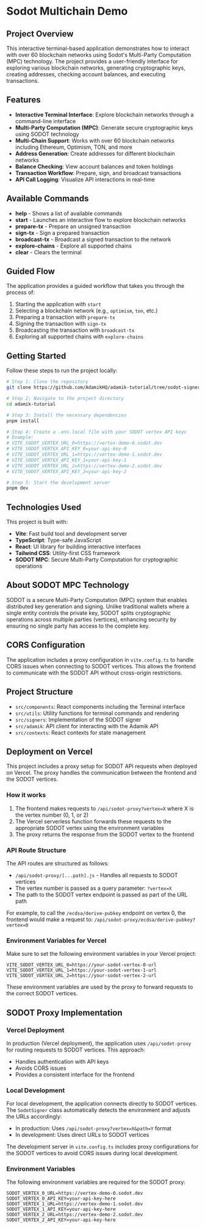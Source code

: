 # Sodot Multichain Demo

## Project Overview

This interactive terminal-based application demonstrates how to interact with over 60 blockchain networks using Sodot's Multi-Party Computation (MPC) technology. The project provides a user-friendly interface for exploring various blockchain networks, generating cryptographic keys, creating addresses, checking account balances, and executing transactions.

## Features

- **Interactive Terminal Interface**: Explore blockchain networks through a command-line interface
- **Multi-Party Computation (MPC)**: Generate secure cryptographic keys using SODOT technology
- **Multi-Chain Support**: Works with over 60 blockchain networks including Ethereum, Optimism, TON, and more
- **Address Generation**: Create addresses for different blockchain networks
- **Balance Checking**: View account balances and token holdings
- **Transaction Workflow**: Prepare, sign, and broadcast transactions
- **API Call Logging**: Visualize API interactions in real-time

## Available Commands

- **help** - Shows a list of available commands
- **start** - Launches an interactive flow to explore blockchain networks
- **prepare-tx** - Prepare an unsigned transaction
- **sign-tx** - Sign a prepared transaction
- **broadcast-tx** - Broadcast a signed transaction to the network
- **explore-chains** - Explore all supported chains
- **clear** - Clears the terminal

## Guided Flow

The application provides a guided workflow that takes you through the process of:

1. Starting the application with `start`
2. Selecting a blockchain network (e.g., `optimism`, `ton`, etc.)
3. Preparing a transaction with `prepare-tx`
4. Signing the transaction with `sign-tx`
5. Broadcasting the transaction with `broadcast-tx`
6. Exploring all supported chains with `explore-chains`

## Getting Started

Follow these steps to run the project locally:

```sh
# Step 1: Clone the repository
git clone https://github.com/AdamikHQ/adamik-tutorial/tree/sodot-signer

# Step 2: Navigate to the project directory
cd adamik-tutorial

# Step 3: Install the necessary dependencies
pnpm install

# Step 4: Create a .env.local file with your SODOT vertex API keys
# Example:
# VITE_SODOT_VERTEX_URL_0=https://vertex-demo-0.sodot.dev
# VITE_SODOT_VERTEX_API_KEY_0=your-api-key-0
# VITE_SODOT_VERTEX_URL_1=https://vertex-demo-1.sodot.dev
# VITE_SODOT_VERTEX_API_KEY_1=your-api-key-1
# VITE_SODOT_VERTEX_URL_2=https://vertex-demo-2.sodot.dev
# VITE_SODOT_VERTEX_API_KEY_2=your-api-key-2

# Step 5: Start the development server
pnpm dev
```

## Technologies Used

This project is built with:

- **Vite**: Fast build tool and development server
- **TypeScript**: Type-safe JavaScript
- **React**: UI library for building interactive interfaces
- **Tailwind CSS**: Utility-first CSS framework
- **SODOT MPC**: Secure Multi-Party Computation for cryptographic operations

## About SODOT MPC Technology

SODOT is a secure Multi-Party Computation (MPC) system that enables distributed key generation and signing. Unlike traditional wallets where a single entity controls the private key, SODOT splits cryptographic operations across multiple parties (vertices), enhancing security by ensuring no single party has access to the complete key.

## CORS Configuration

The application includes a proxy configuration in `vite.config.ts` to handle CORS issues when connecting to SODOT vertices. This allows the frontend to communicate with the SODOT API without cross-origin restrictions.

## Project Structure

- `src/components`: React components including the Terminal interface
- `src/utils`: Utility functions for terminal commands and rendering
- `src/signers`: Implementation of the SODOT signer
- `src/adamik`: API client for interacting with the Adamik API
- `src/contexts`: React contexts for state management

## Deployment on Vercel

This project includes a proxy setup for SODOT API requests when deployed on Vercel. The proxy handles the communication between the frontend and the SODOT vertices.

### How it works

1. The frontend makes requests to `/api/sodot-proxy?vertex=X` where X is the vertex number (0, 1, or 2)
2. The Vercel serverless function forwards these requests to the appropriate SODOT vertex using the environment variables
3. The proxy returns the response from the SODOT vertex to the frontend

### API Route Structure

The API routes are structured as follows:

- `/api/sodot-proxy/[...path].js` - Handles all requests to SODOT vertices
- The vertex number is passed as a query parameter: `?vertex=X`
- The path to the SODOT vertex endpoint is passed as part of the URL path

For example, to call the `/ecdsa/derive-pubkey` endpoint on vertex 0, the frontend would make a request to:
`/api/sodot-proxy/ecdsa/derive-pubkey?vertex=0`

### Environment Variables for Vercel

Make sure to set the following environment variables in your Vercel project:

```
VITE_SODOT_VERTEX_URL_0=https://your-sodot-vertex-0-url
VITE_SODOT_VERTEX_URL_1=https://your-sodot-vertex-1-url
VITE_SODOT_VERTEX_URL_2=https://your-sodot-vertex-2-url
```

These environment variables are used by the proxy to forward requests to the correct SODOT vertices.

## SODOT Proxy Implementation

### Vercel Deployment

In production (Vercel deployment), the application uses `/api/sodot-proxy` for routing requests to SODOT vertices. This approach:

- Handles authentication with API keys
- Avoids CORS issues
- Provides a consistent interface for the frontend

### Local Development

For local development, the application connects directly to SODOT vertices. The `SodotSigner` class automatically detects the environment and adjusts the URLs accordingly:

- In production: Uses `/api/sodot-proxy?vertex=X&path=Y` format
- In development: Uses direct URLs to SODOT vertices

The development server in `vite.config.ts` includes proxy configurations for the SODOT vertices to avoid CORS issues during local development.

### Environment Variables

The following environment variables are required for the SODOT proxy:

```
SODOT_VERTEX_0_URL=https://vertex-demo-0.sodot.dev
SODOT_VERTEX_0_API_KEY=your-api-key-here
SODOT_VERTEX_1_URL=https://vertex-demo-1.sodot.dev
SODOT_VERTEX_1_API_KEY=your-api-key-here
SODOT_VERTEX_2_URL=https://vertex-demo-2.sodot.dev
SODOT_VERTEX_2_API_KEY=your-api-key-here
```
